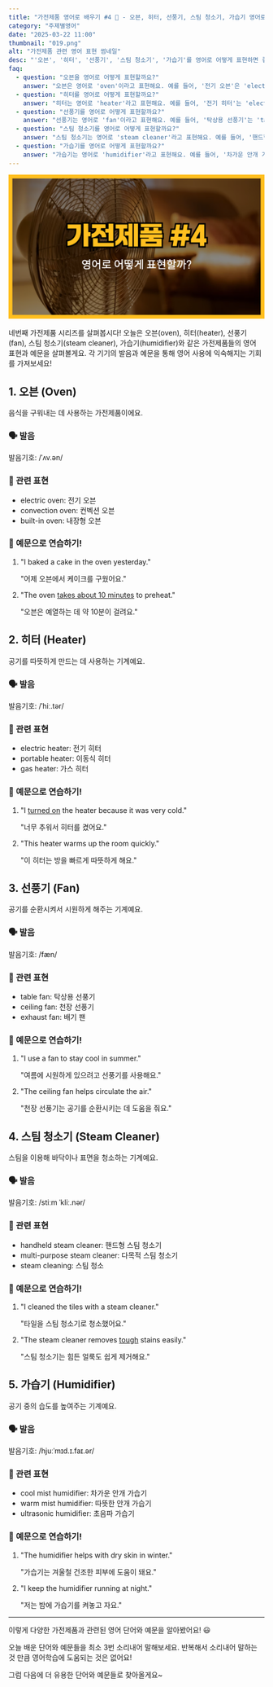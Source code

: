 ```yaml
---
title: "가전제품 영어로 배우기 #4 🔌 - 오븐, 히터, 선풍기, 스팀 청소기, 가습기 영어로"
category: "주제별영어"
date: "2025-03-22 11:00"
thumbnail: "019.png"
alt: "가전제품 관련 영어 표현 썸네일"
desc: "'오븐', '히터', '선풍기', '스팀 청소기', '가습기'를 영어로 어떻게 표현하면 좋을까요? 각 가전제품의 영어 단어와 예문을 통해 실생활에서 유용하게 사용할 수 있는 방법을 배워봅시다."
faq:
  - question: "오븐을 영어로 어떻게 표현할까요?"
    answer: "오븐은 영어로 'oven'이라고 표현해요. 예를 들어, '전기 오븐'은 'electric oven'이라고 말할 수 있어요."
  - question: "히터를 영어로 어떻게 표현할까요?"
    answer: "히터는 영어로 'heater'라고 표현해요. 예를 들어, '전기 히터'는 'electric heater'라고 말할 수 있어요."
  - question: "선풍기를 영어로 어떻게 표현할까요?"
    answer: "선풍기는 영어로 'fan'이라고 표현해요. 예를 들어, '탁상용 선풍기'는 'table fan'이라고 말할 수 있어요."
  - question: "스팀 청소기를 영어로 어떻게 표현할까요?"
    answer: "스팀 청소기는 영어로 'steam cleaner'라고 표현해요. 예를 들어, '핸드형 스팀 청소기'는 'handheld steam cleaner'라고 말할 수 있어요."
  - question: "가습기를 영어로 어떻게 표현할까요?"
    answer: "가습기는 영어로 'humidifier'라고 표현해요. 예를 들어, '차가운 안개 가습기'는 'cool mist humidifier'라고 말할 수 있어요."
---
```


![가전제품 영어표현 #4 썸네일](./019.png)

네번째 가전제품 시리즈를 살펴봅시다! 오늘은 오븐(oven), 히터(heater), 선풍기(fan), 스팀 청소기(steam cleaner), 가습기(humidifier)와 같은 가전제품들의 영어 표현과 예문을 살펴볼게요. 각 기기의 발음과 예문을 통해 영어 사용에 익숙해지는 기회를 가져보세요!

## 1. 오븐 (Oven)

음식을 구워내는 데 사용하는 가전제품이에요.

### 🗣️ 발음

<span data-pronunciation="oven">발음기호: /ˈʌv.ən/</span>

### 💭 관련 표현

- electric oven: 전기 오븐
- convection oven: 컨벡션 오븐
- built-in oven: 내장형 오븐

### 📝 예문으로 연습하기!

1. "I baked a cake in the oven yesterday."

   "어제 오븐에서 케이크를 구웠어요."

2. "The oven [takes about 10 minutes](/blog/in-english/010.take-a-while/) to preheat."

   "오븐은 예열하는 데 약 10분이 걸려요."

## 2. 히터 (Heater)

공기를 따뜻하게 만드는 데 사용하는 기계예요.

### 🗣️ 발음

<span data-pronunciation="heater">발음기호: /ˈhiː.tər/</span>

### 💭 관련 표현

- electric heater: 전기 히터
- portable heater: 이동식 히터
- gas heater: 가스 히터

### 📝 예문으로 연습하기!

1. "I [turned on](/blog/in-english/310.turn-on/) the heater because it was very cold."

   "너무 추워서 히터를 켰어요."

2. "This heater warms up the room quickly."

   "이 히터는 방을 빠르게 따뜻하게 해요."

## 3. 선풍기 (Fan)

공기를 순환시켜서 시원하게 해주는 기계예요.

### 🗣️ 발음

<span data-pronunciation="fan">발음기호: /fæn/</span>

### 💭 관련 표현

- table fan: 탁상용 선풍기
- ceiling fan: 천장 선풍기
- exhaust fan: 배기 팬

### 📝 예문으로 연습하기!

1. "I use a fan to stay cool in summer."

   "여름에 시원하게 있으려고 선풍기를 사용해요."

2. "The ceiling fan helps circulate the air."

   "천장 선풍기는 공기를 순환시키는 데 도움을 줘요."

## 4. 스팀 청소기 (Steam Cleaner)

스팀을 이용해 바닥이나 표면을 청소하는 기계예요.

### 🗣️ 발음

<span data-pronunciation="steam cleaner">발음기호: /stiːm ˈkliː.nər/</span>

### 💭 관련 표현

- handheld steam cleaner: 핸드형 스팀 청소기
- multi-purpose steam cleaner: 다목적 스팀 청소기
- steam cleaning: 스팀 청소

### 📝 예문으로 연습하기!

1. "I cleaned the tiles with a steam cleaner."

   "타일을 스팀 청소기로 청소했어요."

2. "The steam cleaner removes [tough](/blog/in-english/183.tough/) stains easily."

   "스팀 청소기는 힘든 얼룩도 쉽게 제거해요."

## 5. 가습기 (Humidifier)

공기 중의 습도를 높여주는 기계예요.

### 🗣️ 발음

<span data-pronunciation="humidifier">발음기호: /hjuːˈmɪd.ɪ.faɪ.ər/</span>

### 💭 관련 표현

- cool mist humidifier: 차가운 안개 가습기
- warm mist humidifier: 따뜻한 안개 가습기
- ultrasonic humidifier: 초음파 가습기

### 📝 예문으로 연습하기!

1. "The humidifier helps with dry skin in winter."

   "가습기는 겨울철 건조한 피부에 도움이 돼요."

2. "I keep the humidifier running at night."

   "저는 밤에 가습기를 켜놓고 자요."

---

이렇게 다양한 가전제품과 관련된 영어 단어와 예문을 알아봤어요! 😃

오늘 배운 단어와 예문들을 최소 3번 소리내어 말해보세요. 반복해서 소리내어 말하는 것 만큼 영어학습에 도움되는 것은 없어요!

그럼 다음에 더 유용한 단어와 예문들로 찾아올게요~
